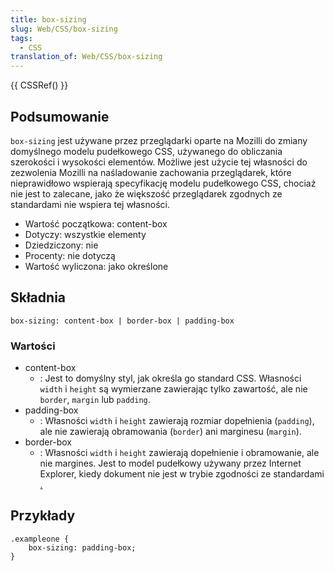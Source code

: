 ```yaml
---
title: box-sizing
slug: Web/CSS/box-sizing
tags:
  - CSS
translation_of: Web/CSS/box-sizing
---
```

{{ CSSRef() }}

## Podsumowanie

`box-sizing` jest używane przez przeglądarki oparte na Mozilli do zmiany domyślnego modelu pudełkowego CSS, używanego do obliczania szerokości i wysokości elementów. Możliwe jest użycie tej własności do zezwolenia Mozilli na naśladowanie zachowania przeglądarek, które nieprawidłowo wspierają specyfikację modelu pudełkowego CSS, chociaż nie jest to zalecane, jako że większość przeglądarek zgodnych ze standardami nie wspiera tej własności.

- Wartość początkowa: content-box
- Dotyczy: wszystkie elementy
- Dziedziczony: nie
- Procenty: nie dotyczą
- Wartość wyliczona: jako określone

## Składnia

    box-sizing: content-box | border-box | padding-box

### Wartości

- content-box
  - : Jest to domyślny styl, jak określa go standard CSS. Własności `width` i `height` są wymierzane zawierając tylko zawartość, ale nie `border`, `margin` lub `padding`.
- padding-box
  - : Własności `width` i `height` zawierają rozmiar dopełnienia (`padding`), ale nie zawierają obramowania (`border`) ani marginesu (`margin`).
- border-box
  - : Własności `width` i `height` zawierają dopełnienie i obramowanie, ale nie margines. Jest to model pudełkowy używany przez Internet Explorer, kiedy dokument nie jest w trybie zgodności ze standardami [.](http://msdn.microsoft.com/library/default.asp?url=/library/en-us/dhtmltechcol/dndhtml/cssenhancements.asp)

## Przykłady

    .exampleone {
    	box-sizing: padding-box;
    }
